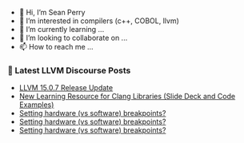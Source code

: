 - 👋 Hi, I’m Sean Perry
- 👀 I’m interested in compilers (c++, COBOL, llvm)
- 🌱 I’m currently learning ...
- 💞️ I’m looking to collaborate on ...
- 📫 How to reach me ...

<!---
s66perry/s66perry is a ✨ special ✨ repository because its `README.md` (this file) appears on your GitHub profile.
You can click the Preview link to take a look at your changes.
--->
### 📕 Latest LLVM Discourse Posts

<!-- DISCOURSE-LLVM:START -->
- [LLVM 15.0.7 Release Update](https://discourse.llvm.org/t/llvm-15-0-7-release-update/67605#post_1)
- [New Learning Resource for Clang Libraries &lpar;Slide Deck and Code Examples&rpar;](https://discourse.llvm.org/t/new-learning-resource-for-clang-libraries-slide-deck-and-code-examples/67604#post_1)
- [Setting hardware &lpar;vs software&rpar; breakpoints?](https://discourse.llvm.org/t/setting-hardware-vs-software-breakpoints/67580#post_8)
- [Setting hardware &lpar;vs software&rpar; breakpoints?](https://discourse.llvm.org/t/setting-hardware-vs-software-breakpoints/67580#post_7)
- [Setting hardware &lpar;vs software&rpar; breakpoints?](https://discourse.llvm.org/t/setting-hardware-vs-software-breakpoints/67580#post_6)
<!-- DISCOURSE-LLVM:END -->
